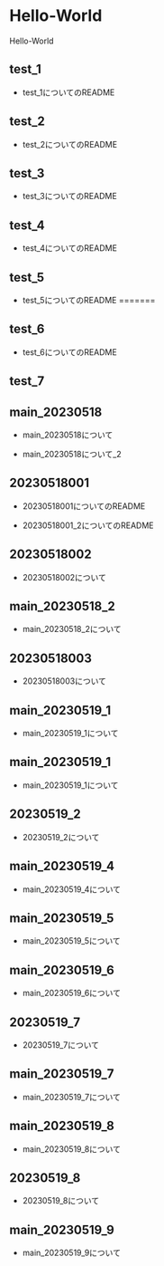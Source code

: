 # Hello-World
Hello-World
## test_1
- test_1についてのREADME
## test_2
- test_2についてのREADME
## test_3
- test_3についてのREADME
## test_4
- test_4についてのREADME
## test_5
- test_5についてのREADME
=======
## test_6
- test_6についてのREADME
## test_7
## main_20230518
- main_20230518について

- main_20230518について_2
## 20230518001
- 20230518001についてのREADME



- 20230518001_2についてのREADME

## 20230518002
- 20230518002について

## main_20230518_2
- main_20230518_2について

## 20230518003
- 20230518003について

## main_20230519_1
- main_20230519_1について

## main_20230519_1
- main_20230519_1について

## 20230519_2
- 20230519_2について

## main_20230519_4
- main_20230519_4について

## main_20230519_5
- main_20230519_5について

## main_20230519_6
- main_20230519_6について

## 20230519_7
- 20230519_7について

## main_20230519_7
- main_20230519_7について

## main_20230519_8
- main_20230519_8について

## 20230519_8
- 20230519_8について

## main_20230519_9
- main_20230519_9について
